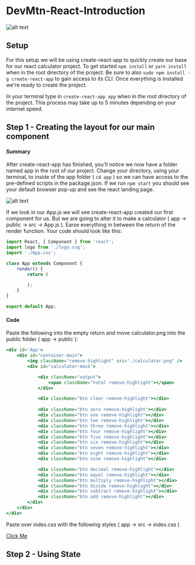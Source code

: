 # DevMtn-React-Introduction

![alt text](https://github.com/devlemire/DevMtn-React-Introduction/blob/master/readme/finishedStyles.png "Finished Project")

## Setup
For this setup we will be using create-react-app to quickly create our base for our react calculator project. To get started `npm install` or `yarn install` when in the root directory of the project. Be sure to also `sudo npm install -g create-react-app` to gain access to its CLI. Once everything is installed we're ready to create the project. 

In your terminal type in `create-react-app app` when in the root directory of the project. This process may take up to 5 minutes depending on your internet speed.
## Step 1 - Creating the layout for our main component
#### Summary
After create-react-app has finished, you'll notice we now have a folder named app in the root of our project. Change your directory, using your terminal, to inside of the app folder ( `cd app` ) so we can have access to the pre-defined scripts in the package.json. If we run `npm start` you should see your default browser pop-up and see the react landing page.

![alt text](https://github.com/devlemire/DevMtn-React-Introduction/blob/master/readme/initial-startup.png "Initial Startup")

If we look in our App.js we will see create-react-app created our first component for us. But we are going to alter it to make a calculator ( app -> public -> src -> App.js ). Earse everything in between the return of the render function. Your code should look like this:

````jsx
import React, { Component } from 'react';
import logo from './logo.svg';
import './App.css';

class App extends Component {
	render() {
		return (

		);
	}
}

export default App;
````
#### Code 
Paste the following into the empty return and move calculator.png into the public folder ( app -> public ):
````jsx
<div id='App'>
	<div id="container-main">
		<img className="remove-highlight" src="./calculator.png" />
		<div id="calculator-mask">

			<div className="output">
				<span className="total remove-highlight"></span>
			</div>

			<div className="btn clear remove-highlight"></div>
			
			<div className="btn zero remove-highlight"></div>
			<div className="btn one remove-highlight"></div>
			<div className="btn two remove-highlight"></div>
			<div className="btn three remove-highlight"></div>
			<div className="btn four remove-highlight"></div>
			<div className="btn five remove-highlight"></div>
			<div className="btn six remove-highlight"></div>
			<div className="btn seven remove-highlight"></div>
			<div className="btn eight remove-highlight"></div>
			<div className="btn nine remove-highlight"></div>

			<div className="btn decimal remove-highlight"></div>
			<div className="btn equal remove-highlight"></div>
			<div className="btn multiply remove-highlight"></div>
			<div className="btn divide remove-highlight"></div>
			<div className="btn subtract remove-highlight"></div>
			<div className="btn add remove-highlight"></div>
		</div>
	</div>
</div>
````

Paste over index.css with the following styles ( app -> src -> index.css )

[Click Me](http://pastebin.com/1ps5qBUP)

## Step 2 - Using State
